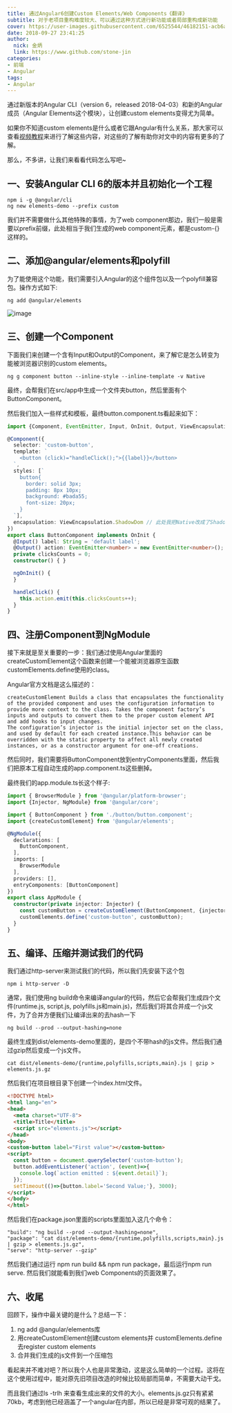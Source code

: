 ```yaml
---
title: 通过Angular6创建Custom Elements/Web Components《翻译》
subtitle: 对于老项目重构难度较大、可以通过这种方式进行新功能或者局部重构成新功能
cover: https://user-images.githubusercontent.com/6525544/46182151-acb6ac00-c2fc-11e8-98bb-9c8422dd0f87.png
date: 2018-09-27 23:41:25
author: 
  nick: 金炳
  link: https://www.github.com/stone-jin
categories:
- 前端
- Angular
tags:
- Angular
---
```


通过新版本的Angular CLI（version 6，released 2018-04-03）和新的Angular成员（Angular Elements这个模块），让创建custom elements变得尤为简单。

如果你不知道custom elements是什么或者它跟Angular有什么关系，那大家可以查看[视频教程](https://www.youtube.com/watch?v=9zyq7FcIuvM&feature=youtu.be)来进行了解这些内容，对这些的了解有助你对文中的内容有更多的了解。

那么，不多讲，让我们来看看代码怎么写吧~

## 一、安装Angular CLI 6的版本并且初始化一个工程

```text
npm i -g @angular/cli
ng new elements-demo --prefix custom
```
我们并不需要做什么其他特殊的事情，为了web component那边，我们一般是需要以prefix前缀，此处相当于我们生成的web component元素，都是custom-{}这样的。

## 二、添加@angular/elements和polyfill
为了能使用这个功能，我们需要引入Angular的这个组件包以及一个polyfill兼容包。操作方式如下:
```text
ng add @angular/elements
```
![image](https://user-images.githubusercontent.com/6525544/46158492-8cf99680-c2b0-11e8-8956-dfb3974f4898.png)

## 三、创建一个Component
下面我们来创建一个含有Input和Output的Component，来了解它是怎么转变为能被浏览器识别的custom elements。
```text
ng g component button --inline-style --inline-template -v Native
```

最终，会帮我们在src/app中生成一个文件夹button，然后里面有个ButtonComponent。

然后我们加入一些样式和模板，最终button.component.ts看起来如下：
```typescript
import {Component, EventEmitter, Input, OnInit, Output, ViewEncapsulation} from '@angular/core';

@Component({
  selector: 'custom-button',
  template: `
    <button (click)="handleClick();">{{label}}</button>
  `,
  styles: [`
    button{
      border: solid 3px;
      padding: 8px 10px;
      background: #bada55;
      font-size: 20px;
    }
  `],
  encapsulation: ViewEncapsulation.ShadowDom // 此处我把Native改成了ShadowDom，因为Native从v6.1.0开始废弃了
})
export class ButtonComponent implements OnInit {
  @Input() label: String = 'default label';
  @Output() action: EventEmitter<number> = new EventEmitter<number>();
  private clicksCounts = 0;
  constructor() { }

  ngOnInit() {
  }

  handleClick() {
    this.action.emit(this.clicksCounts++);
  }
}

```

## 四、注册Component到NgModule
接下来就是至关重要的一步：我们通过使用Angular里面的createCustomElement这个函数来创建一个能被浏览器原生函数customElements.define使用的class。

Angular官方文档是这么描述的：
```text
createCustomElement Builds a class that encapsulates the functionality of the provided component and uses the configuration information to provide more context to the class. Takes the component factory’s inputs and outputs to convert them to the proper custom element API and add hooks to input changes.
The configuration’s injector is the initial injector set on the class, and used by default for each created instance.This behavior can be overridden with the static property to affect all newly created instances, or as a constructor argument for one-off creations.
```

然后同时，我们需要将ButtonComponent放到entryComponents里面，然后我们把原本工程自动生成的app.component.ts这些删掉。

最终我们的app.module.ts长这个样子:
```typescript
import { BrowserModule } from '@angular/platform-browser';
import {Injector, NgModule} from '@angular/core';

import { ButtonComponent } from './button/button.component';
import {createCustomElement} from '@angular/elements';

@NgModule({
  declarations: [
    ButtonComponent,
  ],
  imports: [
    BrowserModule
  ],
  providers: [],
  entryComponents: [ButtonComponent]
})
export class AppModule {
  constructor(private injector: Injector) {
    const customButton = createCustomElement(ButtonComponent, {injector});
    customElements.define('custom-button', customButton);
  }
}
```

## 五、编译、压缩并测试我们的代码
我们通过http-server来测试我们的代码，所以我们先安装下这个包
```text
npm i http-server -D
```
通常，我们使用ng build命令来编译angular的代码，然后它会帮我们生成四个文件(runtime.js, script.js, polyfills.js和main.js)，然后我们将其合并成一个js文件，为了合并方便我们让编译出来的去hash一下
```text
ng build --prod --output-hashing=none
```
最终生成到dist/elements-demo里面的，是四个不带hash的js文件。然后我们通过gzip然后变成一个js文件。
```text
cat dist/elements-demo/{runtime,polyfills,scripts,main}.js | gzip > elements.js.gz
```
然后我们在项目根目录下创建一个index.html文件。
```html
<!DOCTYPE html>
<html lang="en">
<head>
  <meta charset="UTF-8">
  <title>Title</title>
  <script src="elements.js"></script>
</head>
<body>
<custom-button label="First value"></custom-button>
<script>
  const button = document.querySelector('custom-button');
  button.addEventListener('action', (event)=>{
    console.log(`action emitted : ${event.detail}`);
  });
  setTimeout(()=>{button.label='Second Value;'}, 3000);
</script>
</body>
</html>
```
然后我们在package.json里面的scripts里面加入这几个命令：
```text
"build": "ng build --prod --output-hashing=none",
"package": "cat dist/elements-demo/{runtime,polyfills,scripts,main}.js | gzip > elements.js.gz",
"serve": "http-server --gzip"
```
然后我们通过运行 npm run build && npm run package，最后运行npm run serve.
然后我们就能看到我们web Components的页面效果了。

## 六、收尾
回顾下，操作中最关键的是什么？总结一下：
1. ng add @angular/elements库
2. 用createCustomElement创建custom elements并 customElements.define去register custom elements
3. 合并我们生成的js文件到一个压缩包

看起来并不难对吧？所以我个人也是非常激动，这是这么简单的一个过程。这将在这个使用过程中，能对原先旧项目改造的时候比较局部而简单，不需要大动干戈。

而且我们通过ls -trlh 来查看生成出来的文件的大小。elements.js.gz只有紧紧70kb，考虑到他已经涵盖了一个angular在内部，所以已经是非常可观的结果了。
